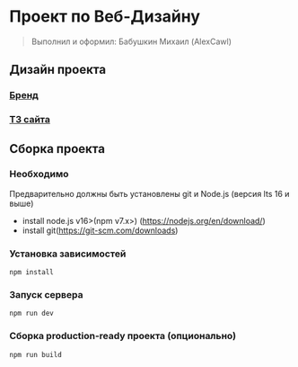 # Проект по Веб-Дизайну

> Выполнил и оформил: Бабушкин Михаил (AlexCawl)

## Дизайн проекта

### [Бренд](https://www.figma.com/design/BsQMO4vzHEW9LXTgBBgz2R/BicycleRide-Logo?node-id=0-1&t=bgHaNn6eMM8TgNVA-1)

### [ТЗ сайта](https://www.figma.com/design/5z2CniovhpppIZ3aCqxzDv/BicycleRide-Site?node-id=3-790&t=BEEV6fKu8LKoAlnN-1)

## Сборка проекта

### Необходимо

Предварительно должны быть установлены git и Node.js (версия lts 16 и выше)

- install node.js v16>(npm v7.x>) (https://nodejs.org/en/download/)
- install git(https://git-scm.com/downloads)

### Установка зависимостей

```shell
npm install
```

### Запуск сервера

```shell
npm run dev
```

### Сборка production-ready проекта (опционально)

```shell
npm run build
```